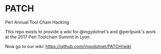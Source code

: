 PATCH
=====

Perl Annual Tool Chain Hacking

This repo exists to provide a wiki for @ingydotnet's and @perlpunk's work at
the 2017 Perl Toolchain Summit in Lyon.

Now go to our wiki: https://github.com/ingydotnet/PATCH/wiki
